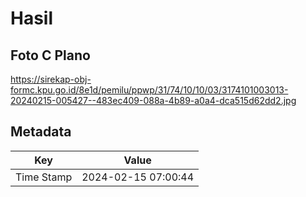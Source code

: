 # Hasil

## Foto C Plano

https://sirekap-obj-formc.kpu.go.id/8e1d/pemilu/ppwp/31/74/10/10/03/3174101003013-20240215-005427--483ec409-088a-4b89-a0a4-dca515d62dd2.jpg


## Metadata

| Key        | Value               |
| ---------- | ------------------- |
| Time Stamp | 2024-02-15 07:00:44 |



